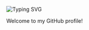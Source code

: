 ![Typing SVG](https://readme-typing-svg.demolab.com/demo/?color=D8A5F7&lines=Hi+there%2C+I'm+Gantavya+Srivastava)


Welcome to my GitHub profile!
<!-- I am an **ECE Engineer** (Electronics and Communication Engineering)

**gantavya02/gantavya02** is a ✨ _special_ ✨ repository because its `README.md` (this file) appears on your GitHub profile.

Here are some ideas to get you started:

- 🔭 I’m currently working on Traffic light controller using AI
- 🌱 I’m currently learning Embedded systems, IoT, and advanced microcontrollers
- 👯 I’m looking to collaborate on: Open source electronics and automation projects  
- 👯 I’m looking to collaborate on .
- 🤔 I’m looking for help with ...
- 💬 Ask me about ...
- 📫 How to reach me: ...
- 😄 Pronouns: ...
- ⚡ Fun fact: ...
-->

